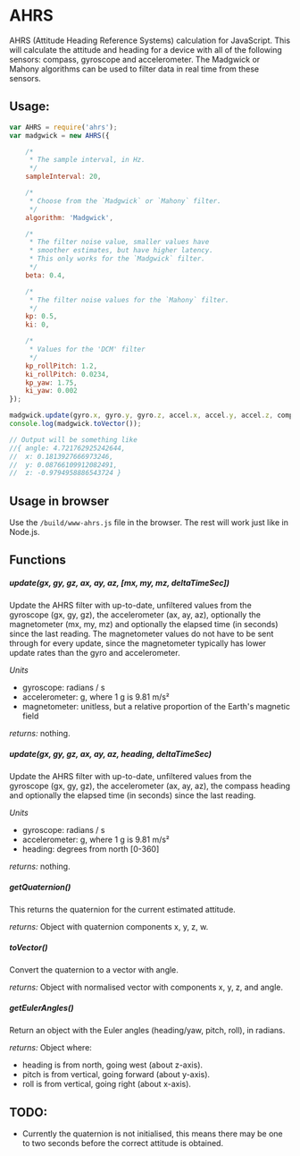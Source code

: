 # AHRS

AHRS (Attitude Heading Reference Systems) calculation for JavaScript.  This will calculate the attitude and heading for a device with all of the following sensors: compass, gyroscope and accelerometer.  The Madgwick or Mahony algorithms can be used to filter data in real time from these sensors.

## Usage:

```javascript
var AHRS = require('ahrs');
var madgwick = new AHRS({

    /*
     * The sample interval, in Hz.
     */
    sampleInterval: 20,

    /*
     * Choose from the `Madgwick` or `Mahony` filter.
     */
    algorithm: 'Madgwick',

    /*
     * The filter noise value, smaller values have
     * smoother estimates, but have higher latency.
     * This only works for the `Madgwick` filter.
     */
    beta: 0.4,

    /*
     * The filter noise values for the `Mahony` filter.
     */
    kp: 0.5,
    ki: 0,

    /*
     * Values for the 'DCM' filter
     */
    kp_rollPitch: 1.2,
    ki_rollPitch: 0.0234, 
    kp_yaw: 1.75, 
    ki_yaw: 0.002
});

madgwick.update(gyro.x, gyro.y, gyro.z, accel.x, accel.y, accel.z, compass.x, compass.y, compass.z);
console.log(madgwick.toVector());

// Output will be something like
//{ angle: 4.721762925242644,
//  x: 0.1813927666973246,
//  y: 0.08766109912082491,
//  z: -0.9794958886543724 }
```

## Usage in browser

Use the `/build/www-ahrs.js` file in the browser.  The rest will work just like in Node.js.

## Functions

##### update(gx, gy, gz, ax, ay, az, [mx, my, mz, deltaTimeSec])

Update the AHRS filter with up-to-date, unfiltered values from the gyroscope (gx, gy, gz), the accelerometer (ax, ay, az), optionally the magnetometer (mx, my, mz) and
optionally the elapsed time (in seconds) since the last reading.  The magnetometer
values do not have to be sent through for every update, since the magnetometer typically has lower update rates than the gyro and accelerometer.

*Units*

- gyroscope: radians / s
- accelerometer: g, where 1 g is 9.81 m/s²
- magnetometer: unitless, but a relative proportion of the Earth's magnetic field

*returns:* nothing.

##### update(gx, gy, gz, ax, ay, az, heading, deltaTimeSec)
Update the AHRS filter with up-to-date, unfiltered values from the gyroscope (gx, gy, gz), the accelerometer (ax, ay, az), the compass heading and
optionally the elapsed time (in seconds) since the last reading.

*Units*

- gyroscope: radians / s
- accelerometer: g, where 1 g is 9.81 m/s²
- heading: degrees from north [0-360]

*returns:* nothing.

##### getQuaternion()

This returns the quaternion for the current estimated attitude.

*returns:* Object with quaternion components x, y, z, w.

##### toVector()

Convert the quaternion to a vector with angle.

*returns:* Object with normalised vector with components x, y, z, and angle.

##### getEulerAngles()

Return an object with the Euler angles (heading/yaw, pitch, roll), in radians.

*returns:* Object where:
   - heading is from north, going west (about z-axis).
   - pitch is from vertical, going forward (about y-axis).
   - roll is from vertical, going right (about x-axis).

## TODO:

-   Currently the quaternion is not initialised, this means there may be one to two seconds before the correct attitude is obtained.
